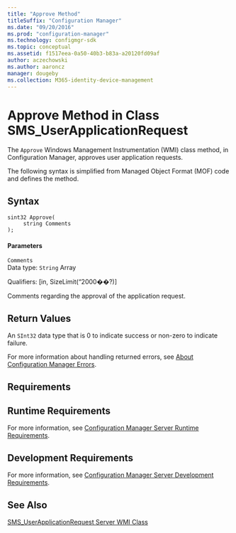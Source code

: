 ```yaml
---
title: "Approve Method"
titleSuffix: "Configuration Manager"
ms.date: "09/20/2016"
ms.prod: "configuration-manager"
ms.technology: configmgr-sdk
ms.topic: conceptual
ms.assetid: f1517eea-0a50-40b3-b83a-a20120fd09af
author: aczechowski
ms.author: aaroncz
manager: dougeby
ms.collection: M365-identity-device-management
---
```

# Approve Method in Class SMS_UserApplicationRequest
The `Approve` Windows Management Instrumentation (WMI) class method, in Configuration Manager, approves user application requests.  

 The following syntax is simplified from Managed Object Format (MOF) code and defines the method.  

## Syntax  

```  
sint32 Approve(  
     string Comments  
);  
```  

#### Parameters  
 `Comments`  
 Data type: `String` Array  

 Qualifiers: [in, SizeLimit(“2000��?)]  

 Comments regarding the approval of the application request.  

## Return Values  
 An `SInt32` data type that is 0 to indicate success or non-zero to indicate failure.  

 For more information about handling returned errors, see [About Configuration Manager Errors](../../../develop/core/understand/about-configuration-manager-errors.md).  

## Requirements  

## Runtime Requirements  
 For more information, see [Configuration Manager Server Runtime Requirements](../../../develop/core/reqs/server-runtime-requirements.md).  

## Development Requirements  
 For more information, see [Configuration Manager Server Development Requirements](../../../develop/core/reqs/server-development-requirements.md).  

## See Also  
 [SMS_UserApplicationRequest Server WMI Class](../../../develop/reference/apps/sms_userapplicationrequest-server-wmi-class.md)
